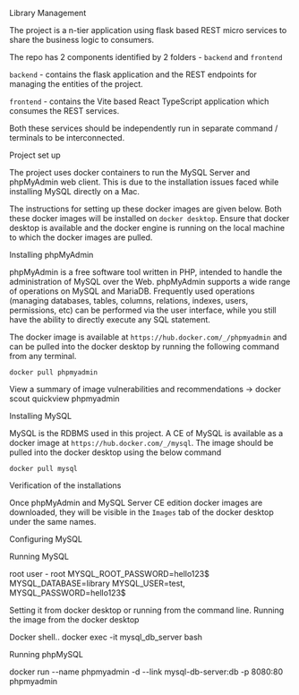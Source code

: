 Library Management

The project is a n-tier application using flask based REST micro services to share the business logic to consumers. 

The repo has 2 components identified by 2 folders - `backend` and `frontend`

`backend` - contains the flask application and the REST endpoints for managing the entities of the project. 

`frontend` - contains the Vite based React TypeScript application which consumes the REST services.

Both these services should be independently run in separate command / terminals to be interconnected. 

Project set up

The project uses docker containers to run the MySQL Server and phpMyAdmin web client. This is due to the installation issues faced while installing MySQL directly on a Mac. 

The instructions for setting up these docker images are given below. Both these docker images will be installed on `docker desktop`. Ensure that docker desktop is available and the docker engine is running on the local machine to which the docker images are pulled. 

Installing phpMyAdmin

phpMyAdmin is a free software tool written in PHP, intended to handle the administration of MySQL over the Web. phpMyAdmin supports a wide range of operations on MySQL and MariaDB. Frequently used operations (managing databases, tables, columns, relations, indexes, users, permissions, etc) can be performed via the user interface, while you still have the ability to directly execute any SQL statement.

The docker image is available at  `https://hub.docker.com/_/phpmyadmin` and can be pulled into the docker desktop by running the following command from any terminal.

`docker pull phpmyadmin`

View a summary of image vulnerabilities and recommendations → docker scout quickview phpmyadmin

Installing MySQL

MySQL is the RDBMS used in this project. A CE of MySQL is available as a docker image at
`https://hub.docker.com/_/mysql`.  The image should be pulled into the docker desktop using the below command

`docker pull mysql`

Verification of the installations

Once phpMyAdmin and MySQL Server CE edition docker images are downloaded, they will be visible in the `Images` tab of the docker desktop under the same names. 

Configuring MySQL

Running MySQL

root user - root
MYSQL_ROOT_PASSWORD=hello123$ 
MYSQL_DATABASE=library
MYSQL_USER=test, 
MYSQL_PASSWORD=hello123$

Setting it from docker desktop or running from the command line. 
Running the image from the docker desktop 

Docker shell..
docker exec -it mysql_db_server bash

Running phpMySQL

docker run --name phpmyadmin -d --link mysql-db-server:db -p 8080:80 phpmyadmin